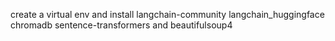 create a virtual env and install langchain-community langchain_huggingface chromadb sentence-transformers and beautifulsoup4
